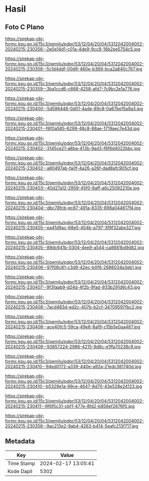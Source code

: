 # Hasil

## Foto C Plano

https://sirekap-obj-formc.kpu.go.id/15c3/pemilu/pdpr/53/12/04/20/04/5312042004002-20240215-230356--2e0e14d1-c01a-4de9-9cc8-16b2ee5754c5.jpg

https://sirekap-obj-formc.kpu.go.id/15c3/pemilu/pdpr/53/12/04/20/04/5312042004002-20240215-230358--5c1d4ddf-00d9-460e-b369-bca2a840c767.jpg

https://sirekap-obj-formc.kpu.go.id/15c3/pemilu/pdpr/53/12/04/20/04/5312042004002-20240215-230359--3ba1ccd6-c668-4258-afd7-7c9bc2e1a776.jpg

https://sirekap-obj-formc.kpu.go.id/15c3/pemilu/pdpr/53/12/04/20/04/5312042004002-20240215-230400--5d596448-0d01-4ade-89c8-0a67be15a9a3.jpg

https://sirekap-obj-formc.kpu.go.id/15c3/pemilu/pdpr/53/12/04/20/04/5312042004002-20240215-230401--f6f0a585-6299-48c8-88ae-1719aec7e43d.jpg

https://sirekap-obj-formc.kpu.go.id/15c3/pemilu/pdpr/53/12/04/20/04/5312042004002-20240215-230402--3145ce21-a8ba-413b-9ad3-f6f6d4022bbc.jpg

https://sirekap-obj-formc.kpu.go.id/15c3/pemilu/pdpr/53/12/04/20/04/5312042004002-20240215-230402--a80497ab-fa0f-4a26-a26f-dad8afc905cf.jpg

https://sirekap-obj-formc.kpu.go.id/15c3/pemilu/pdpr/53/12/04/20/04/5312042004002-20240215-230403--40d27a12-2959-45f0-8aff-a6c25092210e.jpg

https://sirekap-obj-formc.kpu.go.id/15c3/pemilu/pdpr/53/12/04/20/04/5312042004002-20240215-230404--dbc78fcb-ec87-491a-8335-898a044617f4.jpg

https://sirekap-obj-formc.kpu.go.id/15c3/pemilu/pdpr/53/12/04/20/04/5312042004002-20240215-230405--ea41d9ac-68e5-404b-a797-3f9f32abe327.jpg

https://sirekap-obj-formc.kpu.go.id/15c3/pemilu/pdpr/53/12/04/20/04/5312042004002-20240215-230405--89dc641b-0304-4ee9-a544-ca8881bd9d82.jpg

https://sirekap-obj-formc.kpu.go.id/15c3/pemilu/pdpr/53/12/04/20/04/5312042004002-20240215-230406--97f06c81-c3d9-42ec-b0f6-2686034a3eb1.jpg

https://sirekap-obj-formc.kpu.go.id/15c3/pemilu/pdpr/53/12/04/20/04/5312042004002-20240215-230407--9f3faab9-d24d-4f2b-9fad-933b291d6c43.jpg

https://sirekap-obj-formc.kpu.go.id/15c3/pemilu/pdpr/53/12/04/20/04/5312042004002-20240215-230408--7acd483d-ed2c-407b-b2cf-34709597fbc2.jpg

https://sirekap-obj-formc.kpu.go.id/15c3/pemilu/pdpr/53/12/04/20/04/5312042004002-20240215-230408--ace40fc5-59ca-49e6-8af9-c15b5e0aa487.jpg

https://sirekap-obj-formc.kpu.go.id/15c3/pemilu/pdpr/53/12/04/20/04/5312042004002-20240215-230409--93857224-2986-4215-9d6c-e1ffa70238c9.jpg

https://sirekap-obj-formc.kpu.go.id/15c3/pemilu/pdpr/53/12/04/20/04/5312042004002-20240215-230410--94ed0172-a339-440e-a92a-21edc381740d.jpg

https://sirekap-obj-formc.kpu.go.id/15c3/pemilu/pdpr/53/12/04/20/04/5312042004002-20240215-230410--b5329e1a-99ce-4647-8d70-43e528e24123.jpg

https://sirekap-obj-formc.kpu.go.id/15c3/pemilu/pdpr/53/12/04/20/04/5312042004002-20240215-230411--9f6f5c31-cbf1-477e-8fd2-b856ef2676f0.jpg

https://sirekap-obj-formc.kpu.go.id/15c3/pemilu/pdpr/53/12/04/20/04/5312042004002-20240215-230358--9ac213e2-9ab4-4263-b414-5eafc213f717.jpg


## Metadata

| Key        | Value               |
| ---------- | ------------------- |
| Time Stamp | 2024-02-17 13:05:41 |
| Kode Dapil | 5302                |




